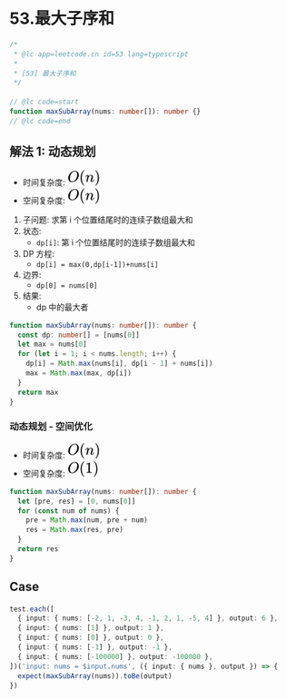 # 53.最大子序和

```ts
/*
 * @lc app=leetcode.cn id=53 lang=typescript
 *
 * [53] 最大子序和
 */

// @lc code=start
function maxSubArray(nums: number[]): number {}
// @lc code=end
```

## 解法 1: 动态规划

- 时间复杂度: <!-- $O(n)$ --> <img style="transform: translateY(0.1em); background: white;" src="./svg/o-n.svg" alt="O(n)">
- 空间复杂度: <!-- $O(n))$ --> <img style="transform: translateY(0.1em); background: white;" src="./svg/o-n.svg" alt="O(n)">

1. 子问题: 求第 i 个位置结尾时的连续子数组最大和
2. 状态:
   - `dp[i]`: 第 i 个位置结尾时的连续子数组最大和
3. DP 方程:
   - `dp[i] = max(0,dp[i-1])+nums[i]`
4. 边界:
   - `dp[0] = nums[0]`
5. 结果:
   - dp 中的最大者

```ts
function maxSubArray(nums: number[]): number {
  const dp: number[] = [nums[0]]
  let max = nums[0]
  for (let i = 1; i < nums.length; i++) {
    dp[i] = Math.max(nums[i], dp[i - 1] + nums[i])
    max = Math.max(max, dp[i])
  }
  return max
}
```

### 动态规划 - 空间优化

- 时间复杂度: <!-- $O(n)$ --> <img style="transform: translateY(0.1em); background: white;" src="./svg/o-n.svg" alt="O(n)">
- 空间复杂度: <!-- $O(1))$ --> <img style="transform: translateY(0.1em); background: white;" src="./svg/o-1.svg" alt="O(1)">

```ts
function maxSubArray(nums: number[]): number {
  let [pre, res] = [0, nums[0]]
  for (const num of nums) {
    pre = Math.max(num, pre + num)
    res = Math.max(res, pre)
  }
  return res
}
```

## Case

```ts
test.each([
  { input: { nums: [-2, 1, -3, 4, -1, 2, 1, -5, 4] }, output: 6 },
  { input: { nums: [1] }, output: 1 },
  { input: { nums: [0] }, output: 0 },
  { input: { nums: [-1] }, output: -1 },
  { input: { nums: [-100000] }, output: -100000 },
])('input: nums = $input.nums', ({ input: { nums }, output }) => {
  expect(maxSubArray(nums)).toBe(output)
})
```
